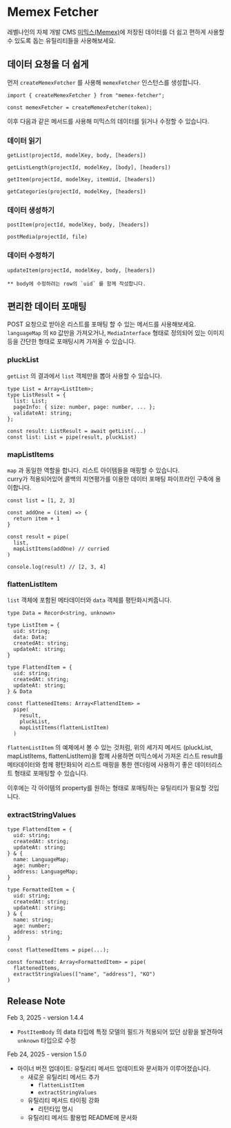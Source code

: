 # Memex Fetcher

레벨나인의 자체 개발 CMS [미믹스(Memex)](https://memexdata.io/)에 저장된 데이터를 더 쉽고 편하게 사용할 수 있도록 돕는 유틸리티들을 사용해보세요.

## 데이터 요청을 더 쉽게

먼저 `createMemexFetcher` 를 사용해 `memexFetcher` 인스턴스를 생성합니다.

```
import { createMemexFetcher } from "memex-fetcher";

const memexFetcher = createMemexFetcher(token);
```

이후 다음과 같은 메서드를 사용해 미믹스의 데이터를 읽거나 수정할 수 있습니다.

### 데이터 읽기

```
getList(projectId, modelKey, body, [headers])
```

```
getListLength(projectId, modelKey, [body], [headers])
```

```
getItem(projectId, modelKey, itemUid, [headers])
```

```
getCategories(projectId, modelKey, [headers])
```

### 데이터 생성하기

```
postItem(projectId, modelKey, body, [headers])
```

```
postMedia(projectId, file)
```

### 데이터 수정하기

```
updateItem(projectId, modelKey, body, [headers])

** body에 수정하려는 row의 `uid` 를 함께 작성합니다.
```

## 편리한 데이터 포매팅

POST 요청으로 받아온 리스트를 포매팅 할 수 있는 메서드를 사용해보세요. `languageMap` 의 `KO` 값만을 가져오거나, `MediaInterface` 형태로 정의되어 있는 이미지 등을 간단한 형태로 포매팅시켜 가져올 수 있습니다.

### pluckList

`getList` 의 결과에서 `list` 객체만을 뽑아 사용할 수 있습니다.

```
type List = Array<ListItem>;
type ListResult = {
  list: List;
  pageInfo: { size: number, page: number, ... };
  validateAt: string;
};

const result: ListResult = await getList(...)
const list: List = pipe(result, pluckList)
```

### mapListItems

`map` 과 동일한 역할을 합니다. 리스트 아이템들을 매핑할 수 있습니다.  
curry가 적용되어있어 콜백의 지연평가를 이용한 데이터 포매팅 파이프라인 구축에 용이합니다.

```
const list = [1, 2, 3]

const addOne = (item) => {
  return item + 1
}

const result = pipe(
  list,
  mapListItems(addOne) // curried
)

console.log(result) // [2, 3, 4]
```

### flattenListItem

`list` 객체에 포함된 메타데이터와 `data` 객체를 평탄화시켜줍니다.

```
type Data = Record<string, unknown>

type ListItem = {
  uid: string;
  data: Data;
  createdAt: string;
  updateAt: string;
}

type FlattendItem = {
  uid: string;
  createdAt: string;
  updateAt: string;
} & Data

const flattenedItems: Array<FlattendItem> =
  pipe(
    result,
    pluckList,
    mapListItems(flattenListItem)
  )
```

`flattenListItem` 의 예제에서 볼 수 있는 것처럼, 위의 세가지 메서드 (pluckList, mapListItems, flattenListItem)을 함께 사용하면 미믹스에서 가져온 리스트 result를 메타데이터와 함께 평탄화되어 리스트 매핑을 통한 렌더링에 사용하기 좋은 데이터리스트 형태로 포매팅할 수 있습니다.

이후에는 각 아이템의 property를 원하는 형태로 포매팅하는 유틸리티가 필요할 것입니다.

### extractStringValues

```
type FlattendItem = {
  uid: string;
  createdAt: string;
  updateAt: string;
} & {
  name: LanguageMap;
  age: number;
  address: LanguageMap;
}

type FormattedItem = {
  uid: string;
  createdAt: string;
  updateAt: string;
} & {
  name: string;
  age: number;
  address: string;
}

const flattenedItems = pipe(...);

const formatted: Array<FormattedItem> = pipe(
  flattenedItems,
  extractStringValues(["name", "address"], "KO")
)
```

## Release Note

Feb 3, 2025 - version 1.4.4

- `PostItemBody` 의 data 타입에 특정 모델의 필드가 적용되어 있던 상황을 발견하여 `unknown` 타입으로 수정

Feb 24, 2025 - version 1.5.0

- 마이너 버전 업데이트: 유틸리티 메서드 업데이트와 문서화가 이루어졌습니다.
  - 새로운 유틸리티 메서드 추가
    - `flattenListItem`
    - `extractStringValues`
  - 유틸리티 메서드 타이핑 강화
    - 리턴타입 명시
  - 유틸리티 메서드 활용법 README에 문서화

